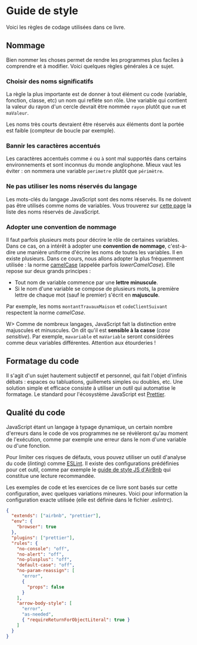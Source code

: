 # Guide de style

Voici les règles de codage utilisées dans ce livre.

## Nommage

Bien nommer les choses permet de rendre les programmes plus faciles à comprendre et à modifier. Voici quelques règles générales à ce sujet.

### Choisir des noms significatifs

La règle la plus importante est de donner à tout élément cu code (variable, fonction, classe, etc) un nom qui reflète son rôle. Une variable qui contient la valeur du rayon d'un cercle devrait être nommée `rayon` plutôt que `num` et `maValeur`.‌

Les noms très courts devraient être réservés aux éléments dont la portée est faible (compteur de boucle par exemple).

### Bannir les caractères accentués

Les caractères accentués comme `é` ou `à` sont mal supportés dans certains environnements et sont inconnus du monde anglophone. Mieux vaut les éviter : on nommera une variable `perimetre` plutôt que `périmètre`.

### Ne pas utiliser les noms réservés du langage

Les mots-clés du langage JavaScript sont des noms réservés. Ils ne doivent pas être utilisés comme noms de variables. Vous trouverez sur [cette page](https://developer.mozilla.org/fr/docs/Web/JavaScript/Reference/Mots_r%C3%A9serv%C3%A9s) la liste des noms réservés de JavaScript.

### Adopter une convention de nommage

Il faut parfois plusieurs mots pour décrire le rôle de certaines variables. Dans ce cas, on a intérêt à adopter une **convention de nommage**, c'est-à-dire une manière uniforme d'écrire les noms de toutes les variables. Il en existe plusieurs. Dans ce cours, nous allons adopter la plus fréquemment utilisée : la norme [camelCase](https://fr.wikipedia.org/wiki/CamelCase) (appelée parfois *lowerCamelCase*). Elle repose sur deux grands principes :

* Tout nom de variable commence par une **lettre minuscule**.
* Si le nom d'une variable se compose de plusieurs mots, la première lettre de chaque mot (sauf le premier) s'écrit en **majuscule**.

Par exemple, les noms `montantTravauxMaison` et `codeClientSuivant` respectent la norme *camelCase*.

W> Comme de nombreux langages, JavaScript fait la distinction entre majuscules et minuscules. On dit qu'il est **sensible à la casse** (*case sensitive*). Par exemple, `mavariable` et `maVariable` seront considérées comme deux variables différentes. Attention aux étourderies !

## Formatage du code

Il s'agit d'un sujet hautement subjectif et personnel, qui fait l'objet d'infinis débats : espaces ou tabluations, guillemets simples ou doubles, etc. Une solution simple et efficace consiste à utiliser un outil qui automatise le formatage. Le standard pour l'écosystème JavaScript est [Prettier](https://prettier.io/).

## Qualité du code

JavaScript étant un langage à typage dynamique, un certain nombre d'erreurs dans le code de vos programmes ne se révèleront qu'au moment de l'exécution, comme par exemple une erreur dans le nom d'une variable ou d'une fonction.

Pour limiter ces risques de défauts, vous pouvez utiliser un outil d'analyse du code (*linting*) comme [ESLint](http://eslint.org/). Il existe des configurations prédéfinies pour cet outil, comme par exemple le [guide de style JS d'AirBnb](https://github.com/airbnb/javascript) qui constitue une lecture recommandée.

Les exemples de code et les exercices de ce livre sont basés sur cette configuration, avec quelques variations mineures. Voici pour information la configuration exacte utilisée (elle est définie dans le fichier .eslintrc).

```json
{
  "extends": ["airbnb", "prettier"],
  "env": {
    "browser": true
  },
  "plugins": ["prettier"],
  "rules": {
    "no-console": "off",
    "no-alert": "off",
    "no-plusplus": "off",
    "default-case": "off",
    "no-param-reassign": [
      "error",
      {
        "props": false
      }
    ],
    "arrow-body-style": [
      "error",
      "as-needed",
      { "requireReturnForObjectLiteral": true }
    ]
  }
}
```
